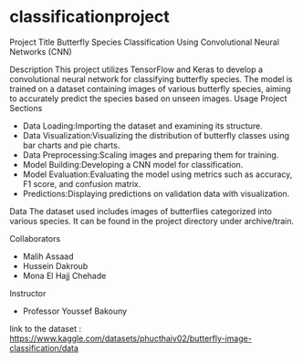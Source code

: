 # classificationproject
Project Title
Butterfly Species Classification Using Convolutional Neural Networks (CNN)

Description
This project utilizes TensorFlow and Keras to develop a convolutional neural network for classifying butterfly species. The model is trained on a dataset containing images of various butterfly species, aiming to accurately predict the species based on unseen images.
Usage
Project Sections
- Data Loading:Importing the dataset and examining its structure.
- Data Visualization:Visualizing the distribution of butterfly classes using bar charts and pie charts.
- Data Preprocessing:Scaling images and preparing them for training.
- Model Building:Developing a CNN model for classification.
- Model Evaluation:Evaluating the model using metrics such as accuracy, F1 score, and confusion matrix.
- Predictions:Displaying predictions on validation data with visualization.

Data
The dataset used includes images of butterflies categorized into various species. It can be found in the project directory under archive/train.

Collaborators
- Malih Assaad
- Hussein Dakroub
- Mona El Hajj Chehade

Instructor
- Professor Youssef Bakouny

  
link to the dataset : https://www.kaggle.com/datasets/phucthaiv02/butterfly-image-classification/data
